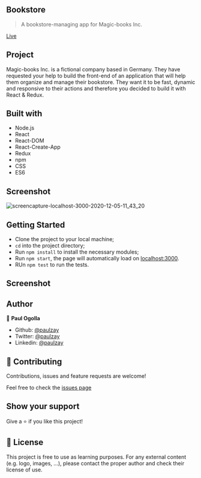 ## Bookstore
> A bookstore-managing app for Magic-books Inc. 

[Live](https://bookdukka.herokuapp.com/)

## Project
Magic-books Inc. is a fictional company based in Germany. They have requested your help to build the front-end of an application that will help them organize and manage their bookstore. They want it to be fast, dynamic and responsive to their actions and therefore you decided to build it with React & Redux.

## Built with
- Node.js
- React
- React-DOM
- React-Create-App
- Redux
- npm
- CSS
- ES6

## Screenshot
![screencapture-localhost-3000-2020-12-05-11_43_20](https://user-images.githubusercontent.com/29974825/101238292-515c8180-36f0-11eb-8e30-04ef54e405ee.png)
## Getting Started

- Clone the project to your local machine;
- `cd` into the project directory;
- Run `npm install` to install the necessary modules;
- Run `npm start`, the page will automatically load on [localhost:3000](localhost:3000).
- RUn `npm test` to run the tests.

## Screenshot

## Author

👤 **Paul Ogolla**

- Github: [@paulzay](https://github.com/paulzay)
- Twitter: [@paulzay](https://twitter.com/_paulzay_)
- Linkedin: [@paulzay](https://linkedin.com/in/paulogolla)

## 🤝 Contributing

Contributions, issues and feature requests are welcome!

Feel free to check the [issues page](https://github.com/paulzay/bookstore/issues)

## Show your support

Give a ⭐️ if you like this project!

## 📝 License

This project is free to use as learning purposes. For any external content (e.g. logo, images, ...), please contact the proper author and check their license of use.
